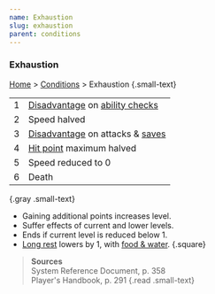 ```yaml
---
name: Exhaustion
slug: exhaustion
parent: conditions
---
```

### Exhaustion
[Home](dm-operations-center) > [Conditions](conditions-menu) > Exhaustion {.small-text}

|||
| :-: | :------------------------------------------------------------------------------ |
|  1  | [Disadvantage](advantage-and-disadvantage) on [ability checks](ability-checks)  |
|  2  | Speed halved                                                                    |
|  3  | [Disadvantage](advantage-and-disadvantage) on attacks & [saves](saving-throws)   |
|  4  | [Hit point](hit-point) maximum halved                                           |
|  5  | Speed reduced to 0                                                              |
|  6  | Death                                                                           |
{.gray .small-text}

- Gaining additional points increases level.
- Suffer effects of current and lower levels.
- Ends if current level is reduced below 1.
- [Long rest](long-rest) lowers by 1, with [food & water](food-and-water).
{.square}

> **Sources** <br/>
> System Reference Document, p. 358<br/>
> Player's Handbook, p. 291
{.read .small-text}